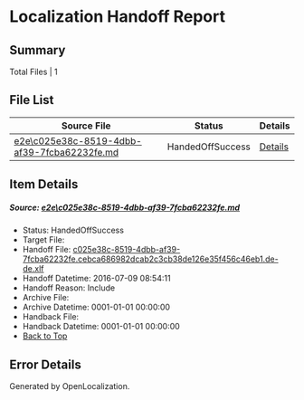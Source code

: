 # <a name='report-top'></a> Localization Handoff Report

## Summary
 Total Files | 1

## File List
 Source File | Status | Details 
 ----------- | ------ | ------- 
 [e2e\c025e38c-8519-4dbb-af39-7fcba62232fe.md](https://github.com/OpenLocalizationTestOrg/oltest/blob/1415cb3a140786b78776fb5ae6d31997802929af/e2e/c025e38c-8519-4dbb-af39-7fcba62232fe.md) | HandedOffSuccess | [Details](#647b2181faec2804eea92b3eb35f536283a4125c1)

## Item Details
##### <a name='647b2181faec2804eea92b3eb35f536283a4125c1'></a> Source: [e2e\c025e38c-8519-4dbb-af39-7fcba62232fe.md](https://github.com/OpenLocalizationTestOrg/oltest/blob/1415cb3a140786b78776fb5ae6d31997802929af/e2e/c025e38c-8519-4dbb-af39-7fcba62232fe.md)
* Status: HandedOffSuccess
* Target File: 
* Handoff File: [c025e38c-8519-4dbb-af39-7fcba62232fe.cebca686982dcab2c3cb38de126e35f456c46eb1.de-de.xlf](https://github.com/OpenLocalizationTestOrg/olhandoff-e2e/blob/a3dfa7648b3c01604691eb58ba21b72a4d6e2b4c/ol-handoff/OpenLocalizationTestOrg/oltest-dede-fly/ci/ht/c025e38c-8519-4dbb-af39-7fcba62232fe.cebca686982dcab2c3cb38de126e35f456c46eb1.de-de.xlf)
* Handoff Datetime: 2016-07-09 08:54:11
* Handoff Reason: Include
* Archive File: 
* Archive Datetime: 0001-01-01 00:00:00
* Handback File: 
* Handback Datetime: 0001-01-01 00:00:00
* [Back to Top](#report-top)


## Error Details

Generated by OpenLocalization.

